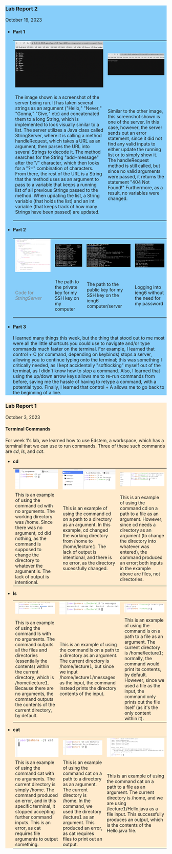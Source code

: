 <div style="background-color:#87CEFA">
  
<h3 style="font:Arial Black;"> Lab Report 2 </h3>
<p style="font:Tahoma;"> October 19, 2023</p>
<ul>
  <li><h4 style="font:Tahoma;"> Part 1 </h4></li>
  <table>
  <tr>
    <td> <img src="Screen Shot 2023-10-20 at 4.16.17 PM.png"></td>
    <td> <img src="Screen Shot 2023-10-20 at 4.19.50 PM.png"></td>
  </tr>
  <tr>
    <td> <p> The image shown is a screenshot of the server being run. It has taken several strings as an argument ("Hello," "Never," "Gonna," "Give," etc) and concatenated them to a long String, which is implemented to look visually similar to a list. The server utilizes a Java class called StringServer, where it is calling a method handleRequest, which takes a URL as an argument, then parses the URL into several Strings to decode it. The method searches for the String "add-message" after the "/" character, which then looks for a "?=" combination of characters. From there, the rest of the URL is a String that the method uses as an argument to pass to a variable that keeps a running list of all previous Strings passed to the method. When updating the list, a String variable (that holds the list) and an int variable (that keeps track of how many Strings have been passed) are updated. </p></td>
    <td> <p>Similar to the other image, this screenshot shown is one of the server. In this case, however, the server sends out an error statement, since it did not find any valid inputs to either update the running list or to simply show it. The handleRequest method is still called, but since no valid arguments were passed, it returns the statement "404 Not Found!" Furthermore, as a result, no variables were changed.</p></td>
  </tr>
</table>
  <li><h4 style="font:Tahoma;"> Part 2 </h4></li>
  <table>
  <tr>
    <td> <img src="Screen Shot 2023-10-20 at 4.13.39 PM.png"> </td>
    <td> <img src="Screen Shot 2023-10-20 at 4.49.02 PM.png"></td>
    <td> <img src="Screen Shot 2023-10-20 at 4.53.19 PM.png"></td>
    <td> <img src="Screen Shot 2023-10-20 at 4.50.37 PM.png"></td>
  </tr>
  <tr>
    <td> <p style="font-size: 12 px; color: gray">Code for <i>StringServer</i></p></td>
    <td> <p> The path to the private key for my SSH key on my computer </p></td>
    <td> <p> The path to the public key for my SSH key on the ieng6 computer/server </p></td>
    <td> <p> Logging into ieng6 without the need for my password </p></td>
  </tr>
</table>
  <li><h4 style="font:Tahoma;"> Part 3 </h4></li>
  <p style="font:Tahoma;"> I learned many things this week, but the thing that stood out to me most were all the little shortcuts you could use to navigate and/or type commands much faster on the terminal. For example, I learned that control + C (or command, depending on keybinds) stops a server, allowing you to continue typing onto the terminal; this was something I critically needed, as I kept accidentally "softlocking" myself out of the terminal, as I didn't know how to stop a command. Also, I learned that using the up/down arrow keys allows me to re-run commands from before, saving me the hassle of having to retype a command, with a potential typo. Finally, I learned that control + A allows me to go back to the beginning of a line.</p>
</ul>


</div>








<div style="background-color:#FFEBCD">
  
<h3 style="font:Arial Black;"> Lab Report 1 </h3>
<p style="font:Tahoma;"> October 3, 2023</p>

<h4 style="font:Tahoma;"> Terminal Commands </h4>
<p style="font:Tahoma;"> For week 1's lab, we learned how to use Edstem, a workspace, which has a terminal that we can use to run commands. Three of these such commands are <i>cd</i>, <i>ls</i>, and <i>cat</i>.</p>

<ul style="font:Tahoma;">
  <li><b>cd</b></li>
  
  <table>
  <tr>
    <td> <div style="length: 620 px"><img src="Screen Shot 2023-10-04 at 4.35.35 PM.png"></div></td>
    <td> <div style="length: 620 px"><img src="Screen Shot 2023-10-04 at 4.37.49 PM.png"></div></td>
    <td> <div style="length: 620 px"><img src="Screen Shot 2023-10-04 at 4.40.01 PM.png"></div></td>
  </tr>
  <tr>
    <td> <div style="length: 620 px">This is an example of using the command cd with no arguments. The working directory was /home. Since there was no argument, cd did nothing, as the command is supposed to change the directory to whatever the argument is. The lack of output is intentional.</div></td>
    <td> <div style="length: 620 px">This is an example of using the command cd on a path to a directory as an argument. In this example, cd changed the working directory from /home to /home/lecture1. The lack of output is intentional, and there is no error, as the directory sucessfully changed. </div></td>
    <td> <div style="length: 620 px">This is an example of using the command cd on a path to a file as an argument. However, since cd needs a directory as an argument (to change the directory into whatever was entered), the command produced an error; both inputs in the example above are files, not directories. </div></td>
  </tr>
</table>
  
  <li><b>ls</b></li>

<table>
  <tr>
    <td> <div style="length: 620 px"><img src="Screen Shot 2023-10-04 at 4.40.40 PM.png"></div></td>
    <td> <div style="length: 620 px"><img src="Screen Shot 2023-10-04 at 4.41.11 PM.png"></div></td>
    <td> <div style="length: 620 px"><img src="Screen Shot 2023-10-04 at 4.41.38 PM.png"></div></td>
  </tr>
  <tr>
    <td> <div style="length: 620 px">This is an example of using the command ls with no arguments. The command outputs all the files and directories (essentially the contents) within the current directory, which is /home/lecture1. Because there are no arguments, the command outputs the contents of the current directory, by default. </div></td>
    <td> <div style="length: 620 px">This is an example of using the command ls on a path to a directory as an argument. The current directory is /home/lecture1, but since we input /home/lecture1/messages as the input, the command instead prints the directory contents of the input. </div></td>
    <td> <div style="length: 620 px">This is an example of using the command ls on a path to a file as an argument. The current directory is /home/lecture1; normally, the command would print its contents, by default. However, since we used a file as the input, the command only prints out the file itself (as it's the only content within it). </div></td>
  </tr>
</table>

  <li><b>cat</b></li>

<table>
  <tr>
    <td> <div style="length: 620 px"><img src="Screen Shot 2023-10-04 at 4.43.06 PM.png"></div></td>
    <td> <div style="length: 620 px"><img src="Screen Shot 2023-10-04 at 4.43.42 PM.png"></div></td>
    <td> <div style="length: 620 px"><img src="Screen Shot 2023-10-04 at 4.44.24 PM.png"></div></td>
  </tr>
  <tr>
    <td> <div style="length: 620 px">This is an example of using the command cat with no arguments. The current directory is simply /home. The command produced an error, and in this specific terminal, it stopped accepting further command inputs. This is an error, as cat requires file arguments to output something.</div></td>
    <td> <div style="length: 620 px">This is an example of using the command cat on a path to a directory as an argument. The current directory is /home. In the command, we used the directory /lecture1 as an argument. This produced an error, as cat requires files to print out an output.</div></td>
    <td> <div style="length: 620 px">This is an example of using the command cat on a path to a file as an argument. The current directory is /home, and we are using /lecture1/Hello.java as a file input. This successfully produces an output, which is the contents of the Hello.java file.</div></td>
  </tr>
</table>
  
</ul>

</div>
